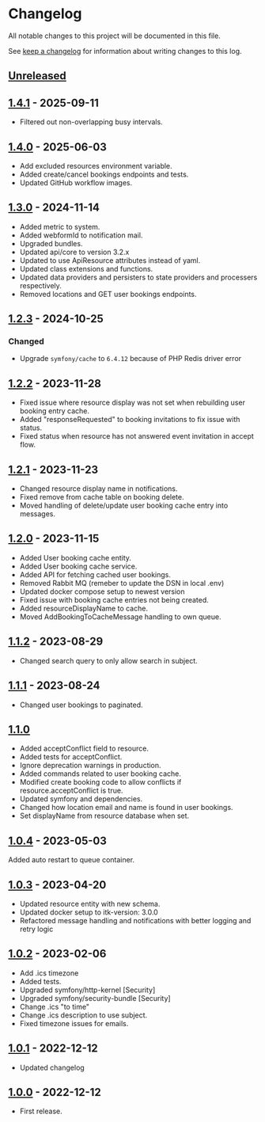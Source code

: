 <!-- markdownlint-configure-file { "blanks-around-headers": { "lines_below": 0 } } -->
<!-- markdownlint-configure-file { "blanks-around-lists": false } -->

# Changelog

All notable changes to this project will be documented in this file.

See [keep a changelog](https://keepachangelog.com/en/1.0.0/) for information about writing changes to this log.

## [Unreleased]

## [1.4.1] - 2025-09-11

- Filtered out non-overlapping busy intervals.

## [1.4.0] - 2025-06-03

- Add excluded resources environment variable.
- Added create/cancel bookings endpoints and tests.
- Updated GitHub workflow images.

## [1.3.0] - 2024-11-14

- Added metric to system.
- Added webformId to notification mail.
- Upgraded bundles.
- Updated api/core to version 3.2.x
- Updated to use ApiResource attributes instead of yaml.
- Updated class extensions and functions.
- Updated data providers and persisters to state providers and processers respectively.
- Removed locations and GET user bookings endpoints.

## [1.2.3] - 2024-10-25

### Changed

- Upgrade `symfony/cache` to `6.4.12` because of PHP Redis driver error

## [1.2.2] - 2023-11-28

- Fixed issue where resource display was not set when rebuilding user booking entry cache.
- Added "responseRequested" to booking invitations to fix issue with status.
- Fixed status when resource has not answered event invitation in accept flow.

## [1.2.1] - 2023-11-23

- Changed resource display name in notifications.
- Fixed remove from cache table on booking delete.
- Moved handling of delete/update user booking cache entry into messages.

## [1.2.0] - 2023-11-15

- Added User booking cache entity.
- Added User booking cache service.
- Added API for fetching cached user bookings.
- Removed Rabbit MQ (remeber to update the DSN in local .env)
- Updated docker compose setup to newest version
- Fixed issue with booking cache entries not being created.
- Added resourceDisplayName to cache.
- Moved AddBookingToCacheMessage handling to own queue.

## [1.1.2] - 2023-08-29

- Changed search query to only allow search in subject.

## [1.1.1] - 2023-08-24

- Changed user bookings to paginated.

## [1.1.0]

- Added acceptConflict field to resource.
- Added tests for acceptConflict.
- Ignore deprecation warnings in production.
- Added commands related to user booking cache.
- Modified create booking code to allow conflicts if resource.acceptConflict is true.
- Updated symfony and dependencies.
- Changed how location email and name is found in user bookings.
- Set displayName from resource database when set.

## [1.0.4] - 2023-05-03

Added auto restart to queue container.

## [1.0.3] - 2023-04-20

- Updated resource entity with new schema.
- Updated docker setup to itk-version: 3.0.0
- Refactored message handling and notifications with better logging and retry logic

## [1.0.2] - 2023-02-06

- Add .ics timezone
- Added tests.
- Upgraded symfony/http-kernel [Security]
- Upgraded symfony/security-bundle [Security]
- Change .ics "to time"
- Change .ics description to use subject.
- Fixed timezone issues for emails.

## [1.0.1] - 2022-12-12

- Updated changelog

## [1.0.0] - 2022-12-12

- First release.

[Unreleased]: https://github.com/itk-dev/book_aarhus/compare/1.4.1...HEAD
[1.4.1]: https://github.com/itk-dev/book_aarhus/compare/1.4.0...1.4.1
[1.4.0]: https://github.com/itk-dev/book_aarhus/compare/1.3.0...1.4.0
[1.3.0]: https://github.com/itk-dev/book_aarhus/compare/1.2.3...1.3.0
[1.2.3]: https://github.com/itk-dev/book_aarhus/compare/1.2.2...1.2.3
[1.2.2]: https://github.com/itk-dev/book_aarhus/compare/1.2.1...1.2.2
[1.2.1]: https://github.com/itk-dev/book_aarhus/compare/1.2.0...1.2.1
[1.2.0]: https://github.com/itk-dev/book_aarhus/compare/1.1.2...1.2.0
[1.1.2]: https://github.com/itk-dev/book_aarhus/compare/1.1.1...1.1.2
[1.1.1]: https://github.com/itk-dev/book_aarhus/compare/1.1.0...1.1.1
[1.1.0]: https://github.com/itk-dev/book_aarhus/compare/1.0.4...1.1.0
[1.0.4]: https://github.com/itk-dev/book_aarhus/compare/1.0.3...1.0.4
[1.0.3]: https://github.com/itk-dev/book_aarhus/compare/1.0.2...1.0.3
[1.0.2]: https://github.com/itk-dev/book_aarhus/compare/1.0.1...1.0.2
[1.0.1]: https://github.com/itk-dev/book_aarhus/compare/1.0.0...1.0.1
[1.0.0]: https://github.com/itk-dev/book_aarhus/releases/tag/1.0.0
